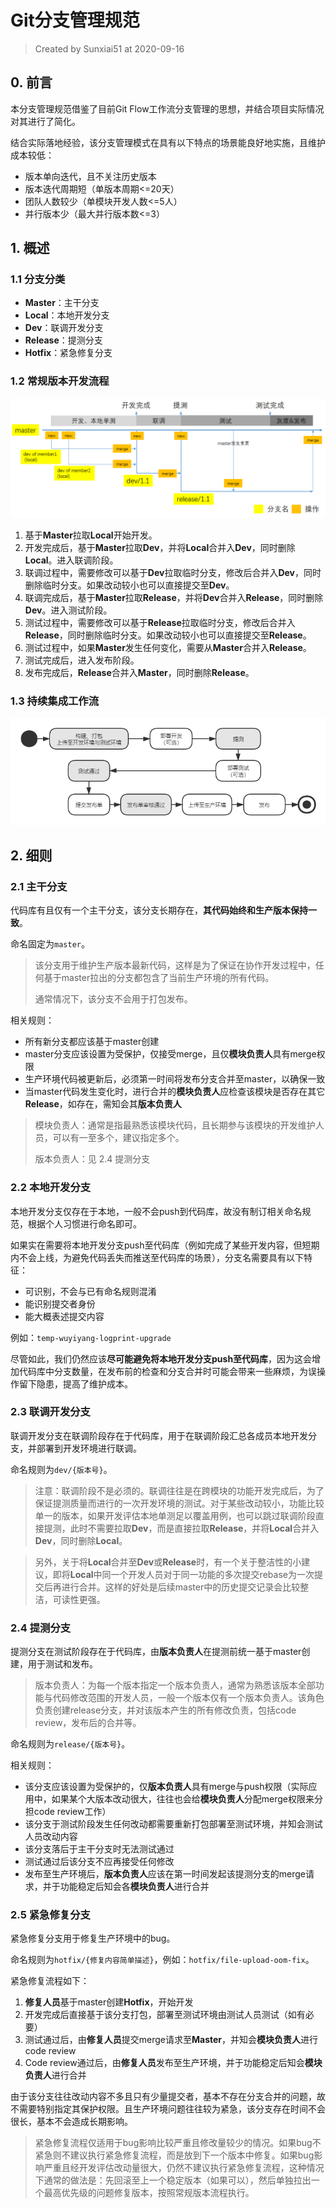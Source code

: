 # Git分支管理规范
> Created by Sunxiai51 at 2020-09-16

## 0. 前言

本分支管理规范借鉴了目前Git Flow工作流分支管理的思想，并结合项目实际情况对其进行了简化。

结合实际落地经验，该分支管理模式在具有以下特点的场景能良好地实施，且维护成本较低：

- 版本单向迭代，且不关注历史版本
- 版本迭代周期短（单版本周期<=20天）
- 团队人数较少（单模块开发人数<=5人）
- 并行版本少（最大并行版本数<=3）



## 1. 概述

### 1.1 分支分类

- **Master**：主干分支
- **Local**：本地开发分支
- **Dev**：联调开发分支
- **Release**：提测分支
- **Hotfix**：紧急修复分支



### 1.2 常规版本开发流程

![Git-branch-flow](https://github.com/Sunxiai51/Note/blob/master/File/Image/Git-branch-flow.png)

1. 基于**Master**拉取**Local**开始开发。
2. 开发完成后，基于**Master**拉取**Dev**，并将**Local**合并入**Dev**，同时删除**Local**。进入联调阶段。
3. 联调过程中，需要修改可以基于**Dev**拉取临时分支，修改后合并入**Dev**，同时删除临时分支。如果改动较小也可以直接提交至**Dev**。
4. 联调完成后，基于**Master**拉取**Release**，并将**Dev**合并入**Release**，同时删除**Dev**。进入测试阶段。
5. 测试过程中，需要修改可以基于**Release**拉取临时分支，修改后合并入**Release**，同时删除临时分支。如果改动较小也可以直接提交至**Release**。
6. 测试过程中，如果**Master**发生任何变化，需要从**Master**合并入**Release**。
7. 测试完成后，进入发布阶段。
8. 发布完成后，**Release**合并入**Master**，同时删除**Release**。



### 1.3 持续集成工作流

![CI-work-flow](https://github.com/Sunxiai51/Note/blob/master/File/Image/CI-work-flow.png)



## 2. 细则

### 2.1 主干分支

代码库有且仅有一个主干分支，该分支长期存在，**其代码始终和生产版本保持一致**。

命名固定为`master`。

> 该分支用于维护生产版本最新代码，这样是为了保证在协作开发过程中，任何基于master拉出的分支都包含了当前生产环境的所有代码。
>
> 通常情况下，该分支不会用于打包发布。

相关规则：

- 所有新分支都应该基于master创建
- master分支应该设置为受保护，仅接受merge，且仅**模块负责人**具有merge权限
- 生产环境代码被更新后，必须第一时间将发布分支合并至master，以确保一致
- 当master代码发生变化时，进行合并的**模块负责人**应检查该模块是否存在其它**Release**，如存在，需知会其**版本负责人**

> 模块负责人：通常是指最熟悉该模块代码，且长期参与该模块的开发维护人员，可以有一至多个，建议指定多个。
>
> 版本负责人：见 2.4 提测分支



### 2.2 本地开发分支

本地开发分支仅存在于本地，一般不会push到代码库，故没有制订相关命名规范，根据个人习惯进行命名即可。

如果实在需要将本地开发分支push至代码库（例如完成了某些开发内容，但短期内不会上线，为避免代码丢失而推送至代码库的场景），分支名需要具有以下特征：

- 可识别，不会与已有命名规则混淆
- 能识别提交者身份
- 能大概表述提交内容

例如：`temp-wuyiyang-logprint-upgrade`

尽管如此，我们仍然应该**尽可能避免将本地开发分支push至代码库**，因为这会增加代码库中分支数量，在发布前的检查和分支合并时可能会带来一些麻烦，为误操作留下隐患，提高了维护成本。



### 2.3 联调开发分支

联调开发分支在联调阶段存在于代码库，用于在联调阶段汇总各成员本地开发分支，并部署到开发环境进行联调。

命名规则为`dev/{版本号}`。

> 注意：联调阶段不是必须的。联调往往是在跨模块的功能开发完成后，为了保证提测质量而进行的一次开发环境的测试。对于某些改动较小，功能比较单一的版本，如果开发评估本地单测足以覆盖用例，也可以跳过联调阶段直接提测，此时不需要拉取**Dev**，而是直接拉取**Release**，并将**Local**合并入**Dev**，同时删除**Local**。

> 另外，关于将**Local**合并至**Dev**或**Release**时，有一个关于整洁性的小建议，即将**Local**中同一个开发人员对于同一功能的多次提交rebase为一次提交后再进行合并。这样的好处是后续master中的历史提交记录会比较整洁，可读性更强。



### 2.4 提测分支

提测分支在测试阶段存在于代码库，由**版本负责人**在提测前统一基于master创建，用于测试和发布。

> 版本负责人：为每一个版本指定一个版本负责人，通常为熟悉该版本全部功能与代码修改范围的开发人员，一般一个版本仅有一个版本负责人。该角色负责创建release分支，并对该版本产生的所有修改负责，包括code review，发布后的合并等。

命名规则为`release/{版本号}`。

相关规则：

- 该分支应该设置为受保护的，仅**版本负责人**具有merge与push权限（实际应用中，如果某个大版本改动很大，往往也会给**模块负责人**分配merge权限来分担code review工作）
- 该分支于测试阶段发生任何改动都需要重新打包部署至测试环境，并知会测试人员改动内容
- 该分支落后于主干分支时无法测试通过
- 测试通过后该分支不应再接受任何修改
- 发布至生产环境后，**版本负责人**应该在第一时间发起该提测分支的merge请求，并于功能稳定后知会各**模块负责人**进行合并



### 2.5 紧急修复分支

紧急修复分支用于修复生产环境中的bug。

命名规则为`hotfix/{修复内容简单描述}`，例如：`hotfix/file-upload-oom-fix`。

紧急修复流程如下：

1. **修复人员**基于master创建**Hotfix**，开始开发
2. 开发完成后直接基于该分支打包，部署至测试环境由测试人员测试（如有必要）
3. 测试通过后，由**修复人员**提交merge请求至**Master**，并知会**模块负责人**进行code review
4. Code review通过后，由**修复人员**发布至生产环境，并于功能稳定后知会**模块负责人**进行合并

由于该分支往往改动内容不多且只有少量提交者，基本不存在分支合并的问题，故不需要特别指定其保护权限。且生产环境问题往往较为紧急，该分支存在时间不会很长，基本不会造成长期影响。

> 紧急修复流程仅适用于bug影响比较严重且修改量较少的情况。如果bug不紧急则不建议执行紧急修复流程，而是放到下一个版本中修复。如果bug影响严重且经开发评估改动量很大，仍然不建议执行紧急修复流程，这种情况下通常的做法是：先回滚至上一个稳定版本（如果可以），然后单独拉出一个最高优先级的问题修复版本，按照常规版本流程执行。



